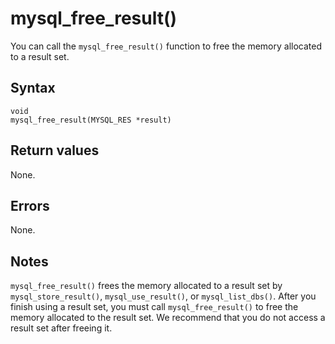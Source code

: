mysql_free_result() 
========================================

You can call the `mysql_free_result()` function to free the memory allocated to a result set. 

Syntax 
---------------------------

```unknow
void
mysql_free_result(MYSQL_RES *result)
```



Return values 
----------------------------------

None.

Errors 
---------------------------

None.

Notes 
--------------------------

`mysql_free_result()` frees the memory allocated to a result set by `mysql_store_result()`, `mysql_use_result()`, or `mysql_list_dbs()`. After you finish using a result set, you must call `mysql_free_result()` to free the memory allocated to the result set. We recommend that you do not access a result set after freeing it.
